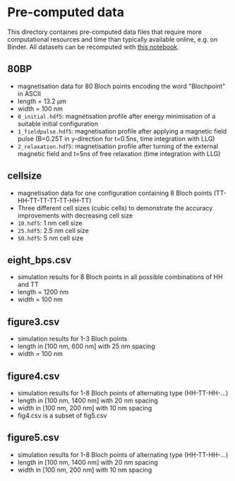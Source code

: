 # Pre-computed data

This directory containes pre-computed data files that require more computational
resources and time than typically available online, e.g. on Binder. All datasets
can be recomputed with [this notebook](../notebooks/create_data.ipynb).

## 80BP

- magnetisation data for 80 Bloch points encoding the word "Blochpoint" in ASCII
- length = 13.2 μm
- width = 100 nm
- `0_initial.hdf5`: magnetisation profile after energy minimisation of a
  suitable initial configuration
- `1_fieldpulse.hdf5`: magnetisation profile after applying a magnetic field
  pulse (B=0.25T in y-direction for t=0.5ns, time integration with LLG)
- `2_relaxation.hdf5`: magnetisation profile after turning of the external
  magnetic field and t=5ns of free relaxation (time integration with LLG)

## cellsize

- magnetisation data for one configuration containing 8 Bloch points
  (TT-HH-TT-TT-TT-TT-HH-TT)
- Three different cell sizes (cubic cells) to demonstrate the accuracy
  improvements with decreasing cell size
- `10.hdf5`: 1 nm cell size
- `25.hdf5`: 2.5 nm cell size
- `50.hdf5`: 5 nm cell size

## eight_bps.csv

- simulation results for 8 Bloch points in all possible combinations of HH and TT
- length = 1200 nm
- width = 100 nm

## figure3.csv

- simulation results for 1-3 Bloch points
- length in [100 nm, 600 nm] with 25 nm spacing
- width = 100 nm

## figure4.csv

- simulation results for 1-8 Bloch points of alternating type (HH-TT-HH-...)
- length in [100 nm, 1400 nm] with 20 nm spacing
- width in [100 nm, 200 nm] with 10 nm spacing
- fig4.csv is a subset of fig5.csv

## figure5.csv

- simulation results for 1-8 Bloch points of alternating type (HH-TT-HH-...)
- length in [100 nm, 1400 nm] with 20 nm spacing
- width in [100 nm, 200 nm] with 10 nm spacing
